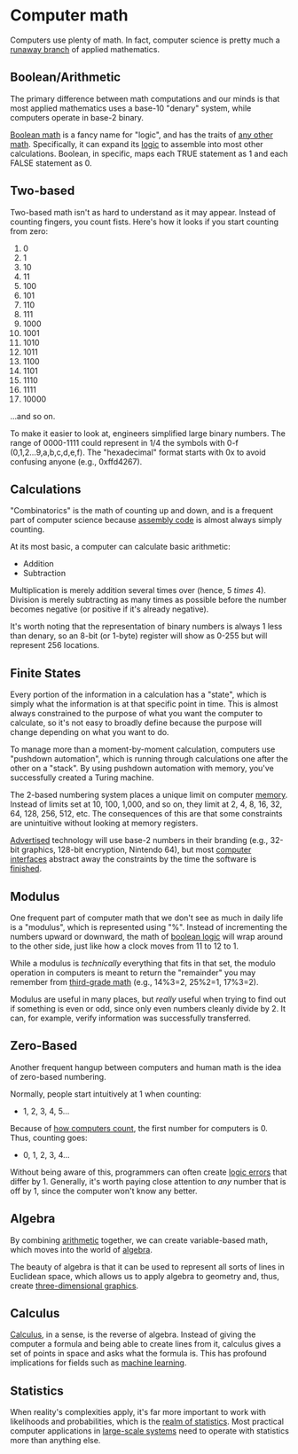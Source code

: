 
# Computer math

Computers use plenty of math. In fact, computer science is pretty much a [runaway branch](math.md) of applied mathematics.

## Boolean/Arithmetic

The primary difference between math computations and our minds is that most applied mathematics uses a base-10 "denary" system, while computers operate in base-2 binary.

[Boolean math](logic-cs.md) is a fancy name for "logic", and has the traits of [any other math](math.md). Specifically, it can expand its [logic](logic.md) to assemble into most other calculations. Boolean, in specific, maps each TRUE statement as 1 and each FALSE statement as 0.

## Two-based

Two-based math isn't as hard to understand as it may appear. Instead of counting fingers, you count fists. Here's how it looks if you start counting from zero:

1. 0
2. 1
3. 10
4. 11
5. 100
6. 101
7. 110
8. 111
9. 1000
10. 1001
11. 1010
12. 1011
13. 1100
14. 1101
15. 1110
16. 1111
17. 10000

...and so on.

To make it easier to look at, engineers simplified large binary numbers. The range of 0000-1111 could represent in 1/4 the symbols with 0-f (0,1,2...9,a,b,c,d,e,f). The "hexadecimal" format starts with 0x to avoid confusing anyone (e.g., 0xffd4267).

## Calculations

"Combinatorics" is the math of counting up and down, and is a frequent part of computer science because [assembly code](computers-programming-assembly.md) is almost always simply counting.

At its most basic, a computer can calculate basic arithmetic:

- Addition
- Subtraction

Multiplication is merely addition several times over (hence, 5 *times* 4). Division is merely subtracting as many times as possible before the number becomes negative (or positive if it's already negative).

It's worth noting that the representation of binary numbers is always 1 less than denary, so an 8-bit (or 1-byte) register will show as 0-255 but will represent 256 locations.

## Finite States

Every portion of the information in a calculation has a "state", which is simply what the information is at that specific point in time. This is almost always constrained to the purpose of what you want the computer to calculate, so it's not easy to broadly define because the purpose will change depending on what you want to do.

To manage more than a moment-by-moment calculation, computers use "pushdown automation", which is running through calculations one after the other on a "stack". By using pushdown automation with memory, you've successfully created a Turing machine.

The 2-based numbering system places a unique limit on computer [memory](computers-memory.md). Instead of limits set at 10, 100, 1,000, and so on, they limit at 2, 4, 8, 16, 32, 64, 128, 256, 512, etc. The consequences of this are that some constraints are unintuitive without looking at memory registers.

[Advertised](marketing.md) technology will use base-2 numbers in their branding (e.g., 32-bit graphics, 128-bit encryption, Nintendo 64), but most [computer interfaces](engineering-design.md) abstract away the constraints by the time the software is [finished](computers-software-versionctrl.md).

## Modulus

One frequent part of computer math that we don't see as much in daily life is a "modulus", which is represented using "%". Instead of incrementing the numbers upward or downward, the math of [boolean logic](logic-cs.md) will wrap around to the other side, just like how a clock moves from 11 to 12 to 1.

While a modulus is *technically* everything that fits in that set, the modulo operation in computers is meant to return the "remainder" you may remember from [third-grade math](math-algebra.md) (e.g., 14%3=2, 25%2=1, 17%3=2).

Modulus are useful in many places, but *really* useful when trying to find out if something is even or odd, since only even numbers cleanly divide by 2. It can, for example, verify information was successfully transferred.

## Zero-Based

Another frequent hangup between computers and human math is the idea of zero-based numbering.

Normally, people start intuitively at 1 when counting:

- 1, 2, 3, 4, 5...

Because of [how computers count](computers-alu.md), the first number for computers is 0. Thus, counting goes:

- 0, 1, 2, 3, 4...

Without being aware of this, programmers can often create [logic errors](computers-software-redesign.md) that differ by 1. Generally, it's worth paying close attention to *any* number that is off by 1, since the computer won't know any better.

## Algebra

By combining [arithmetic](math.md) together, we can create variable-based math, which moves into the world of [algebra](math-algebra-cs.md).

The beauty of algebra is that it can be used to represent all sorts of lines in Euclidean space, which allows us to apply algebra to geometry and, thus, create [three-dimensional graphics](engineering-graphics.md).

## Calculus

[Calculus](math-calc-cs.md), in a sense, is the reverse of algebra. Instead of giving the computer a formula and being able to create lines from it, calculus gives a set of points in space and asks what the formula is. This has profound implications for fields such as [machine learning](computers-ai-ml.md).

## Statistics

When reality's complexities apply, it's far more important to work with likelihoods and probabilities, which is the [realm of statistics](math-stat-cs.md). Most practical computer applications in [large-scale systems](computers-distsys-enterprise.md) need to operate with statistics more than anything else.

